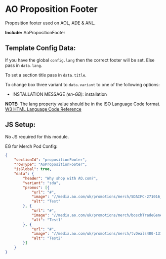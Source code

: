 # AO Proposition Footer
Proposition footer used on AOL, ADE & ANL.

__Include:__ AoPropositionFooter

## Template Config Data:
If you have the global `config.lang` then the correct footer will be set. Else pass in `data.lang`.

To set a section title pass in `data.title`.

To change box three variant to `data.variant` to one of the following options:
* INSTALLATION MESSAGE *(en-GB)*: installation

__NOTE:__ The lang property value should be in the ISO Language Code format. [W3 HTML Language Code Reference](http://www.w3schools.com/tags/ref_language_codes.asp)

## JS Setup:
No JS required for this module.




EG for Merch Pod Config:

``` json
{
	"sectionId": "propositionFooter",
	"rowType": "AoPropositionFooter",
	"isGlobal": true,
	"data": {
		"header": "Why shop with AO.com?",
		"variant": "sda",
		"promos": [{
			"url": "#",
			"image": "//media.ao.com/uk/promotions/merch/SDAIFC-271016_LP.jpg",
			"alt": "Test"
		}, {
			"url": "#",
			"image": "//media.ao.com/uk/promotions/merch/boschTradeGeneric-201016_LP.jpg",
			"alt": "Test1"
		}, {
			"url": "#",
			"image": "//media.ao.com/uk/promotions/merch/tvDeals400-131016_LP.jpg",
			"alt": "Test2"
		}]
	}
}
```